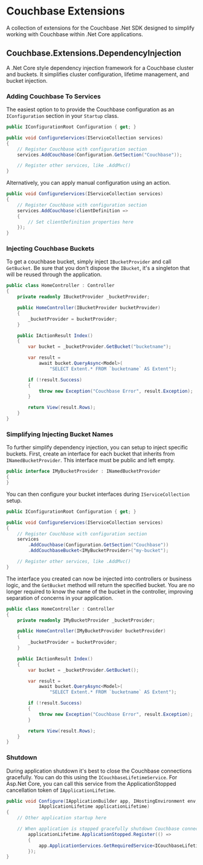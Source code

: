 # Couchbase Extensions #

A collection of extensions for the Couchbase .Net SDK designed to simplify working with Couchbase within .Net Core applications.

## Couchbase.Extensions.DependencyInjection ##

A .Net Core style dependency injection framework for a Couchbase cluster and buckets.  It simplifies cluster configuration, lifetime management, and bucket injection.

### Adding Couchbase To Services ###

The easiest option to to provide the Couchbase configuration as an `IConfiguration` section in your `Startup` class.

```csharp
public IConfigurationRoot Configuration { get; }

public void ConfigureServices(IServiceCollection services)
{
    // Register Couchbase with configuration section
    services.AddCouchbase(Configuration.GetSection("Couchbase"));

    // Register other services, like .AddMvc()
}
```

Alternatively, you can apply manual configuration using an action.

```csharp
public void ConfigureServices(IServiceCollection services)
{
    // Register Couchbase with configuration section
    services.AddCouchbase(clientDefinition =>
    {
        // Set clientDefinition properties here
    });
}
```

### Injecting Couchbase Buckets ###

To get a couchbase bucket, simply inject `IBucketProvider` and call `GetBucket`.  Be sure that you don't dispose the `IBucket`, it's a singleton that will be reused through the application.

```csharp
public class HomeController : Controller
{
    private readonly IBucketProvider _bucketProvider;

    public HomeController(IBucketProvider bucketProvider)
    {
        _bucketProvider = bucketProvider;
    }

    public IActionResult Index()
    {        
        var bucket = _bucketProvider.GetBucket("bucketname");

        var result =
            await bucket.QueryAsync<Model>(
                "SELECT Extent.* FROM `bucketname` AS Extent");

        if (!result.Success)
        {
            throw new Exception("Couchbase Error", result.Exception);
        }

        return View(result.Rows);
    }
}
```

### Simplifying Injecting Bucket Names ###

To further simplify dependency injection, you can setup to inject specific buckets.  First, create an interface for each bucket that inherits from `INamedBucketProvider`.  This interface must be public and left empty.

```csharp
public interface IMyBucketProvider : INamedBucketProvider
{
}
```

You can then configure your bucket interfaces during `IServiceCollection` setup.

```csharp
public IConfigurationRoot Configuration { get; }

public void ConfigureServices(IServiceCollection services)
{
    // Register Couchbase with configuration section
    services
        .AddCouchbase(Configuration.GetSection("Couchbase"))
        .AddCouchbaseBucket<IMyBucketProvider>("my-bucket");

    // Register other services, like .AddMvc()
}
```

The interface you created can now be injected into controllers or business logic, and the `GetBucket` method will return the specified bucket.  You are no longer required to know the name of the bucket in the controller, improving separation of concerns in your application.

```csharp
public class HomeController : Controller
{
    private readonly IMyBucketProvider _bucketProvider;

    public HomeController(IMyBucketProvider bucketProvider)
    {
        _bucketProvider = bucketProvider;
    }

    public IActionResult Index()
    {        
        var bucket = _bucketProvider.GetBucket();

        var result =
            await bucket.QueryAsync<Model>(
                "SELECT Extent.* FROM `bucketname` AS Extent");

        if (!result.Success)
        {
            throw new Exception("Couchbase Error", result.Exception);
        }

        return View(result.Rows);
    }
}
```

### Shutdown ###

During application shutdown it's best to close the Couchbase connections gracefully.  You can do this using the `ICouchbaseLifetimeService`.  For Asp.Net Core, you can call this service from the ApplicationStopped cancellation token of `IApplicationLifetime`.

```csharp
public void Configure(IApplicationBuilder app, IHostingEnvironment env, ILoggerFactory loggerFactory,
            IApplicationLifetime applicationLifetime)
{
	// Other application startup here

	// When application is stopped gracefully shutdown Couchbase connections
        applicationLifetime.ApplicationStopped.Register(() =>
        {
            app.ApplicationServices.GetRequiredService<ICouchbaseLifetimeService>().Close();
        });
}
```


